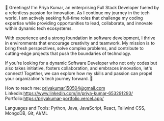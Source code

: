 🚀 Greetings! I'm Priya Kumar, an enterprising Full Stack Developer fueled by a relentless passion for innovation. As I continue my journey in the tech world, I am actively seeking full-time roles that challenge my coding expertise while providing opportunities to lead, collaborate, and innovate within dynamic tech ecosystems.

With experience and a strong foundation in software development, I thrive in environments that encourage creativity and teamwork. My mission is to bring fresh perspectives, solve complex problems, and contribute to cutting-edge projects that push the boundaries of technology.

If you're looking for a dynamic Software Developer who not only codes but also takes initiative, fosters collaboration, and embraces innovation, let's connect! Together, we can explore how my skills and passion can propel your organization's tech journey forward. 🚀

How to reach me: priyakumar150504@gmail.com
Linkedin:https://www.linkedin.com/in/priya-kumar-653291293/
Portfolio:https://priyakumar-portfolio.vercel.app/

Languages and Tools:
Python, Java, JavaScript, React, Tailwind CSS, MongoDB, Git, AI/ML
